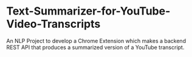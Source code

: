 # Text-Summarizer-for-YouTube-Video-Transcripts
An NLP Project to develop a Chrome Extension which makes a backend REST API that produces a summarized version of a YouTube transcript.
